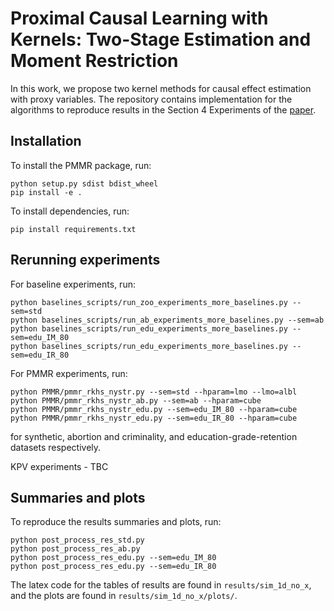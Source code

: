 # Proximal Causal Learning with Kernels: Two-Stage Estimation and Moment Restriction 
In this work, we propose two kernel methods for causal effect estimation with proxy variables. 
The repository contains implementation for the algorithms to reproduce results in the Section 4 Experiments of the [paper](https://arxiv.org/abs/2105.04544).

## Installation
To install the PMMR package, run:
```
python setup.py sdist bdist_wheel
pip install -e .
```

To install dependencies, run:
```
pip install requirements.txt
```

## Rerunning experiments
For baseline experiments, run:
```
python baselines_scripts/run_zoo_experiments_more_baselines.py --sem=std
python baselines_scripts/run_ab_experiments_more_baselines.py --sem=ab
python baselines_scripts/run_edu_experiments_more_baselines.py --sem=edu_IM_80
python baselines_scripts/run_edu_experiments_more_baselines.py --sem=edu_IR_80
```
 
For PMMR experiments, run:
```
python PMMR/pmmr_rkhs_nystr.py --sem=std --hparam=lmo --lmo=albl
python PMMR/pmmr_rkhs_nystr_ab.py --sem=ab --hparam=cube
python PMMR/pmmr_rkhs_nystr_edu.py --sem=edu_IM_80 --hparam=cube
python PMMR/pmmr_rkhs_nystr_edu.py --sem=edu_IR_80 --hparam=cube
```
for synthetic, abortion and criminality, and education-grade-retention datasets respectively.

KPV experiments - TBC

## Summaries and plots
To reproduce the results summaries and plots, run:
```
python post_process_res_std.py 
python post_process_res_ab.py 
python post_process_res_edu.py --sem=edu_IM_80
python post_process_res_edu.py --sem=edu_IR_80
```
The latex code for the tables of results are found in `results/sim_1d_no_x`, and the plots are found in `results/sim_1d_no_x/plots/`.
